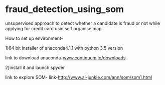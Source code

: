 # fraud_detection_using_som
unsupervised approach to detect whether a candidate is fraud or not while applying for credit card usin self organise map

How to set up environment-

1)64 bit installer of anaconda4.1.1 with python 3.5 version

link to download anaconda-www.continuum.io/downloads


2)install it and launch spyder

link to explore SOM-
link-http://www.ai-junkie.com/ann/som/som1.html
